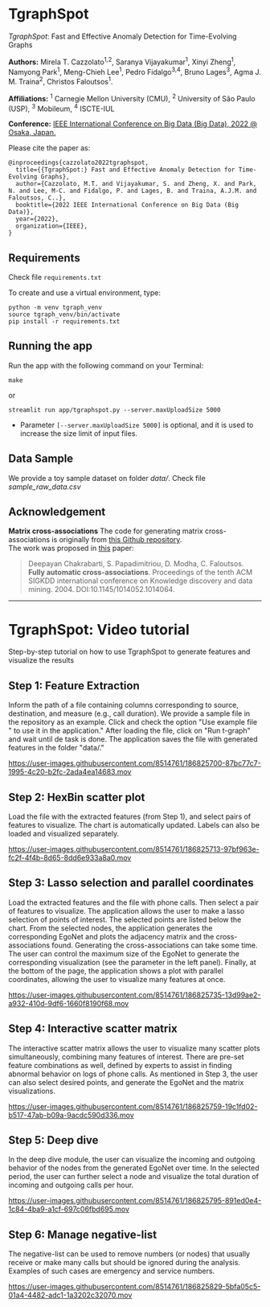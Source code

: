 # TgraphSpot
*TgraphSpot*: Fast and Effective Anomaly Detection for Time-Evolving Graphs

**Authors:** Mirela T. Cazzolato<sup>1,2</sup>, Saranya Vijayakumar<sup>1</sup>, Xinyi Zheng<sup>1</sup>, Namyong Park<sup>1</sup>, Meng-Chieh Lee<sup>1</sup>, Pedro Fidalgo<sup>3,4</sup>, Bruno Lages<sup>3</sup>, Agma J. M. Traina<sup>2</sup>, Christos Faloutsos<sup>1</sup>.  

**Affiliations:** <sup>1</sup> Carnegie Mellon University (CMU), <sup>2</sup> University of São Paulo (USP), <sup>3</sup> Mobileum, <sup>4</sup> ISCTE-IUL  

**Conference:** [IEEE International Conference on Big Data (Big Data), 2022 @ Osaka, Japan.](https://bigdataieee.org/BigData2022/)

Please cite the paper as:

```
@inproceedings{cazzolato2022tgraphspot,
  title={{TgraphSpot:} Fast and Effective Anomaly Detection for Time-Evolving Graphs},
  author={Cazzolato, M.T. and Vijayakumar, S. and Zheng, X. and Park, N. and Lee, M-C. and Fidalgo, P. and Lages, B. and Traina, A.J.M. and Faloutsos, C..},
  booktitle={2022 IEEE International Conference on Big Data (Big Data)},
  year={2022},
  organization={IEEE},
}
```

## Requirements

Check file `requirements.txt`

To create and use a virtual environment, type:

    python -m venv tgraph_venv
    source tgraph_venv/bin/activate
    pip install -r requirements.txt
 
 
## Running the app

Run the app with the following command on your Terminal:  

    make
or  

    streamlit run app/tgraphspot.py --server.maxUploadSize 5000

 - Parameter `[--server.maxUploadSize 5000]` is optional, and it is used to increase the size limit of input files.

## Data Sample

We provide a toy sample dataset on folder *data/*. Check file *sample_raw_data.csv*  

## Acknowledgement

**Matrix cross-associations**
The code for generating matrix cross-associations is originally from [this Github repository](https://github.com/clifflyon/fully-automatic-cross-associations).  
The work was proposed in [this](https://www.cs.cmu.edu/~christos/PUBLICATIONS/kdd04-cross-assoc.pdf) paper:  

> Deepayan Chakrabarti, S. Papadimitriou, D. Modha, C. Faloutsos.
> **Fully automatic cross-associations**. Proceedings of the tenth ACM SIGKDD international conference on Knowledge discovery and data
> mining. 2004. DOI:10.1145/1014052.1014064.


----------------------


# TgraphSpot: Video tutorial

Step-by-step tutorial on how to use TgraphSpot to generate features and visualize the results


## Step 1: Feature Extraction  

Inform the path of a file containing columns corresponding to source, destination, and measure (e.g., call duration). We provide a sample file in the repository as an example. Click and check the option "Use example file " to use it in the application." After loading the file, click on "Run t-graph" and wait until de task is done. The application saves the file with generated features in the folder "data/."



https://user-images.githubusercontent.com/8514761/186825700-87bc77c7-1995-4c20-b2fc-2ada4ea14683.mov



## Step 2: HexBin scatter plot

Load the file with the extracted features (from Step 1), and select pairs of features to visualize. The chart is automatically updated. Labels can also be loaded and visualized separately.



https://user-images.githubusercontent.com/8514761/186825713-97bf963e-fc2f-4f4b-8d65-8dd6e933a8a0.mov



## Step 3: Lasso selection and parallel coordinates

Load the extracted features and the file with phone calls. Then select a pair of features to visualize. The application allows the user to make a lasso selection of points of interest. The selected points are listed below the chart. From the selected nodes, the application generates the corresponding EgoNet and plots the adjacency matrix and the cross-associations found. Generating the cross-associations can take some time. The user can control the maximum size of the EgoNet to generate the corresponding visualization (see the parameter in the left panel). Finally, at the bottom of the page, the application shows a plot with parallel coordinates, allowing the user to visualize many features at once.



https://user-images.githubusercontent.com/8514761/186825735-13d99ae2-a932-410d-9df6-1660f8190f68.mov



## Step 4: Interactive scatter matrix

The interactive scatter matrix allows the user to visualize many scatter plots simultaneously, combining many features of interest. There are pre-set feature combinations as well, defined by experts to assist in finding abnormal behavior on logs of phone calls. As mentioned in Step 3, the user can also select desired points, and generate the EgoNet and the matrix visualizations.



https://user-images.githubusercontent.com/8514761/186825759-19c1fd02-b517-47ab-b09a-9acdc590d336.mov



## Step 5: Deep dive

In the deep dive module, the user can visualize the incoming and outgoing behavior of the nodes from the generated EgoNet over time. In the selected period, the user can further select a node and visualize the total duration of incoming and outgoing calls per hour.



https://user-images.githubusercontent.com/8514761/186825795-891ed0e4-1c84-4ba9-a1cf-697c06fbd695.mov



## Step 6: Manage negative-list

The negative-list can be used to remove numbers (or nodes) that usually receive or make many calls but should be ignored during the analysis. Examples of such cases are emergency and service numbers.


https://user-images.githubusercontent.com/8514761/186825829-5bfa05c5-01a4-4482-adc1-1a3202c32070.mov





